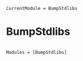 ```@meta
CurrentModule = BumpStdlibs
```

# BumpStdlibs

```@index
```

```@autodocs
Modules = [BumpStdlibs]
```
